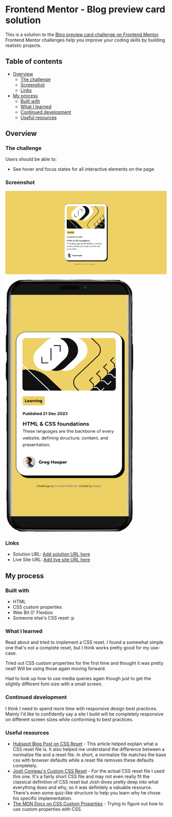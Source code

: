 # Frontend Mentor - Blog preview card solution

This is a solution to the [Blog preview card challenge on Frontend Mentor](https://www.frontendmentor.io/challenges/blog-preview-card-ckPaj01IcS). Frontend Mentor challenges help you improve your coding skills by building realistic projects.

## Table of contents

- [Overview](#overview)
  - [The challenge](#the-challenge)
  - [Screenshot](#screenshot)
  - [Links](#links)
- [My process](#my-process)
  - [Built with](#built-with)
  - [What I learned](#what-i-learned)
  - [Continued development](#continued-development)
  - [Useful resources](#useful-resources)

## Overview

### The challenge

Users should be able to:

- See hover and focus states for all interactive elements on the page

### Screenshot

![A screenshot of the finished design on desktop](./assets/images/Desktop-Screenshot.png)

<img src="./assets/images/Mobile-Screenshot-With-Phone.png" alt="A screenshot of the finished design on mobile" width="400px">

### Links

<!-- TODO: Add the links once they're live  -->

- Solution URL: [Add solution URL here](https://your-solution-url.com)
- Live Site URL: [Add live site URL here](https://your-live-site-url.com)

## My process

### Built with

- HTML
- CSS custom properties
- Wee Bit O' Flexbox
- Someone else's CSS reset :p

### What I learned

Read about and tried to implement a CSS reset. I found a somewhat simple one that's not a complete reset, but I think works pretty good for my use-case.

Tried out CSS custom properties for the first time and thought it was pretty neat! Will be using those again moving forward.

Had to look up how to use media queries again though just to get the slightly different font-size with a small screen.

### Continued development

I think I need to spend more time with responsive design best practices. Mainly I'd like to confidently say a site I build will be completely responsive on different screen sizes while conforming to best practices.

### Useful resources

- [Hubspot Blog Post on CSS Reset](https://blog.hubspot.com/website/css-reset) - This article helped explain what a CSS reset file is. It also helped me understand the difference between a normalize file and a reset file. In short, a normalize file matches the base css with browser defaults while a reset file removes these defaults completely.
- [Josh Comeau's Custom CSS Reset](https://www.joshwcomeau.com/css/custom-css-reset/) - For the actual CSS reset file I used this one. It's a fairly short CSS file and may not even really fit the classical definition of CSS reset but Josh dives pretty deep into what everything does and why, so it was definitely a valuable resource. There's even some quiz-like structure to help you learn why he chose his specific implementation.
- [The MDN Docs on CSS Custom Properties](https://developer.mozilla.org/en-US/docs/Web/CSS/Using_CSS_custom_properties) - Trying to figure out how to use custom properties with CSS.

